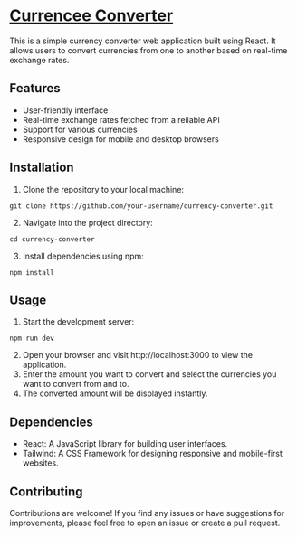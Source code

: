 # **[Currencee Converter](https://currencee-converter.netlify.app/)**

This is a simple currency converter web application built using React. It allows users to convert currencies from one to another based on real-time exchange rates.

## **Features**

- User-friendly interface
- Real-time exchange rates fetched from a reliable API
- Support for various currencies
- Responsive design for mobile and desktop browsers

  
## **Installation**

1. Clone the repository to your local machine:

```
git clone https://github.com/your-username/currency-converter.git
```

2. Navigate into the project directory:

```
cd currency-converter
```

3. Install dependencies using npm:

```
npm install
```


## **Usage**

1. Start the development server:

```
npm run dev
```

2. Open your browser and visit http://localhost:3000 to view the application.
3. Enter the amount you want to convert and select the currencies you want to convert from and to.
4. The converted amount will be displayed instantly.

## **Dependencies**
- React: A JavaScript library for building user interfaces.
- Tailwind: A CSS Framework for designing responsive and mobile-first websites.


## **Contributing**
Contributions are welcome! If you find any issues or have suggestions for improvements, please feel free to open an issue or create a pull request.




